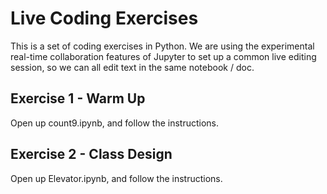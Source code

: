 # Live Coding Exercises

This is a set of coding exercises in Python. We are using the experimental real-time collaboration features of Jupyter to set up a common live editing session, so we can all edit text in the same notebook / doc.

## Exercise 1 - Warm Up

Open up count9.ipynb, and follow the instructions.

## Exercise 2 - Class Design

Open up Elevator.ipynb, and follow the instructions.
